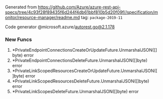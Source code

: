 Generated from https://github.com/Azure/azure-rest-api-specs/tree/4c93f28f89435f6d244f4db61bbf810b5d20f09f//specification/monitor/resource-manager/readme.md tag: `package-2019-11`

Code generator @microsoft.azure/autorest.go@2.1.178


### New Funcs

1. *PrivateEndpointConnectionsCreateOrUpdateFuture.UnmarshalJSON([]byte) error
1. *PrivateEndpointConnectionsDeleteFuture.UnmarshalJSON([]byte) error
1. *PrivateLinkScopedResourcesCreateOrUpdateFuture.UnmarshalJSON([]byte) error
1. *PrivateLinkScopedResourcesDeleteFuture.UnmarshalJSON([]byte) error
1. *PrivateLinkScopesDeleteFuture.UnmarshalJSON([]byte) error
